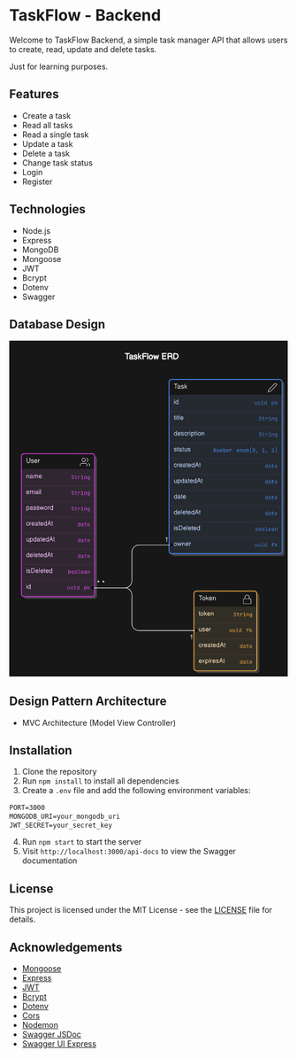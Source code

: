 # TaskFlow - Backend
Welcome to TaskFlow Backend, a simple task manager API that allows users to create, read, update and delete tasks.

Just for learning purposes.

## Features
- Create a task
- Read all tasks
- Read a single task
- Update a task
- Delete a task
- Change task status
- Login
- Register

## Technologies
- Node.js
- Express
- MongoDB
- Mongoose
- JWT
- Bcrypt
- Dotenv
- Swagger

## Database Design

![Database Entity Diagram](./assets/TaskFlow-ERD.png)

## Design Pattern Architecture

- MVC Architecture (Model View Controller)

## Installation
1. Clone the repository
2. Run `npm install` to install all dependencies
3. Create a `.env` file and add the following environment variables:
```
PORT=3000
MONGODB_URI=your_mongodb_uri
JWT_SECRET=your_secret_key
```
4. Run `npm start` to start the server
5. Visit `http://localhost:3000/api-docs` to view the Swagger documentation

## License

This project is licensed under the MIT License - see the [LICENSE](LICENSE) file for details.

## Acknowledgements

- [Mongoose](https://www.npmjs.com/package/mongoose)
- [Express](https://www.npmjs.com/package/express)
- [JWT](https://www.npmjs.com/package/jsonwebtoken)
- [Bcrypt](https://www.npmjs.com/package/bcrypt)
- [Dotenv](https://www.npmjs.com/package/dotenv)
- [Cors](https://www.npmjs.com/package/cors)
- [Nodemon](https://www.npmjs.com/package/nodemon)
- [Swagger JSDoc](https://www.npmjs.com/package/swagger-jsdoc)
- [Swagger UI Express](https://www.npmjs.com/package/swagger-ui-express)
